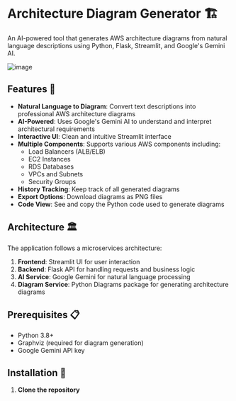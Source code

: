# Architecture Diagram Generator 🏗️

An AI-powered tool that generates AWS architecture diagrams from natural language descriptions using Python, Flask, Streamlit, and Google's Gemini AI.

![image](https://github.com/user-attachments/assets/a5d50f18-9de1-47bf-ad00-b264de5717e0)


## Features 🌟

- **Natural Language to Diagram**: Convert text descriptions into professional AWS architecture diagrams
- **AI-Powered**: Uses Google's Gemini AI to understand and interpret architectural requirements
- **Interactive UI**: Clean and intuitive Streamlit interface
- **Multiple Components**: Supports various AWS components including:
  - Load Balancers (ALB/ELB)
  - EC2 Instances
  - RDS Databases
  - VPCs and Subnets
  - Security Groups
- **History Tracking**: Keep track of all generated diagrams
- **Export Options**: Download diagrams as PNG files
- **Code View**: See and copy the Python code used to generate diagrams

## Architecture 🏛️

The application follows a microservices architecture:

1. **Frontend**: Streamlit UI for user interaction
2. **Backend**: Flask API for handling requests and business logic
3. **AI Service**: Google Gemini for natural language processing
4. **Diagram Service**: Python Diagrams package for generating architecture diagrams

## Prerequisites 📋

- Python 3.8+
- Graphviz (required for diagram generation)
- Google Gemini API key

## Installation 🚀

1. **Clone the repository**
